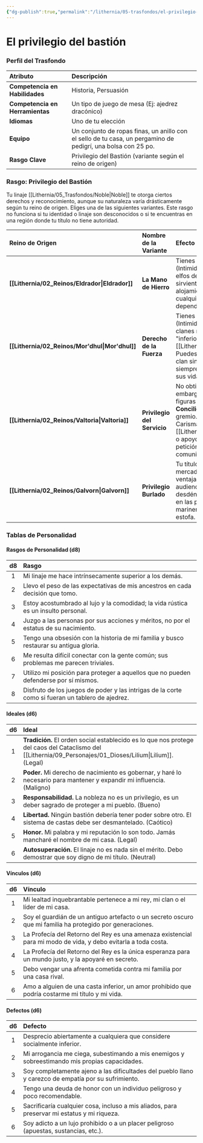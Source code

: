 ```yaml
---
{"dg-publish":true,"permalink":"/lithernia/05-trasfondos/el-privilegio-del-bastion/","title":"El privilegio del bastión","tags":["lithernia","trasfondo","regla"]}
---
```


# El privilegio del bastión

### Perfil del Trasfondo

| Atributo | Descripción |
| :--- | :--- |
| **Competencia en Habilidades** | Historia, Persuasión |
| **Competencia en Herramientas** | Un tipo de juego de mesa (Ej: ajedrez dracónico) |
| **Idiomas** | Uno de tu elección |
| **Equipo** | Un conjunto de ropas finas, un anillo con el sello de tu casa, un pergamino de pedigrí, una bolsa con 25 po. |
| **Rasgo Clave** | Privilegio del Bastión (variante según el reino de origen) |

### Rasgo: Privilegio del Bastión

Tu linaje [[Lithernia/05_Trasfondos/Noble\|Noble]] te otorga ciertos derechos y reconocimiento, aunque su naturaleza varía drásticamente según tu reino de origen. Eliges una de las siguientes variantes. Este rasgo no funciona si tu identidad o linaje son desconocidos o si te encuentras en una región donde tu título no tiene autoridad.

| Reino de Origen | Nombre de la Variante | Efecto Mecánico | Restricciones |
| :--- | :--- | :--- | :--- |
| **[[Lithernia/02_Reinos/Eldrador\|Eldrador]]** | **La Mano de Hierro** | Tienes ventaja en las pruebas de Carisma (Intimidación y Persuasión) al interactuar con elfos de castas inferiores (trabajadores, sirvientes). Puedes conseguir comida y alojamiento para ti y tus compañeros en cualquier asentamiento élfico, aunque la calidad dependerá del estatus de tus anfitriones. | No aplica a otras nobles, exiliados o fuera de territorios bajo influencia élfica. |
| **[[Lithernia/02_Reinos/Mor'dhul\|Mor'dhul]]** | **Derecho de la Fuerza** | Tienes ventaja en las pruebas de Carisma (Intimidación) al interactuar con miembros de clanes menores o razas consideradas "inferiores" en [[Lithernia/02_Reinos/Mor'dhul\|Mor'dhul]]. Puedes exigir obediencia a subordinados de tu clan sin necesidad de una prueba de habilidad, siempre que la orden no ponga en riesgo directo sus vidas sin una causa justificada. | Puede ser desafiado por un individuo de mayor fuerza o rango. Inefectivo contra otros líderes de clan o fuera de [[Lithernia/02_Reinos/Mor'dhul\|Mor'dhul]]. |
| **[[Lithernia/02_Reinos/Valtoria\|Valtoria]]** | **Privilegio del Servicio**| No obtienes deferencia automática. Sin embargo, tu linaje te otorga acceso directo a figuras de poder como los miembros del **Concilio de la Montaña** o los maestros de gremio. Tienes ventaja en las pruebas de Carisma (Persuasión) para solicitar [[Lithernia/15_Referencias/Recursos\|Recursos]] o apoyo de estas instituciones, siempre que tu petición demuestre un claro beneficio para la comunidad. | El beneficio se pierde si tu reputación se ve empañada por actos egoístas o perjudiciales para [[Lithernia/02_Reinos/Valtoria\|Valtoria]]. |
| **[[Lithernia/02_Reinos/Galvorn\|Galvorn]]** | **Privilegio Burlado** | Tu título nobiliario genera curiosidad entre mercaderes y élites extranjeras, otorgándote ventaja en pruebas de Carisma para obtener audiencias con ellos. Sin embargo, provoca desdén entre la gente de mar; tienes desventaja en las pruebas de Carisma (Persuasión) con marineros, estibadores o capitanes de baja estofa. | El **Consejo de Capitanes** valora el mérito, no el linaje; tu título no les impresiona. |

### Tablas de Personalidad

#### Rasgos de Personalidad (d8)

| d8 | Rasgo |
|:--:|:---|
| 1 | Mi linaje me hace intrínsecamente superior a los demás. |
| 2 | Llevo el peso de las expectativas de mis ancestros en cada decisión que tomo. |
| 3 | Estoy acostumbrado al lujo y la comodidad; la vida rústica es un insulto personal. |
| 4 | Juzgo a las personas por sus acciones y méritos, no por el estatus de su nacimiento. |
| 5 | Tengo una obsesión con la historia de mi familia y busco restaurar su antigua gloria. |
| 6 | Me resulta difícil conectar con la gente común; sus problemas me parecen triviales. |
| 7 | Utilizo mi posición para proteger a aquellos que no pueden defenderse por sí mismos. |
| 8 | Disfruto de los juegos de poder y las intrigas de la corte como si fueran un tablero de ajedrez. |

#### Ideales (d6)

| d6 | Ideal |
|:--:|:---|
| 1 | **Tradición.** El orden social establecido es lo que nos protege del caos del Cataclismo del [[Lithernia/09_Personajes/01_Dioses/Lilium\|Lilium]]. (Legal) |
| 2 | **Poder.** Mi derecho de nacimiento es gobernar, y haré lo necesario para mantener y expandir mi influencia. (Maligno) |
| 3 | **Responsabilidad.** La nobleza no es un privilegio, es un deber sagrado de proteger a mi pueblo. (Bueno) |
| 4 | **Libertad.** Ningún bastión debería tener poder sobre otro. El sistema de castas debe ser desmantelado. (Caótico) |
| 5 | **Honor.** Mi palabra y mi reputación lo son todo. Jamás mancharé el nombre de mi casa. (Legal) |
| 6 | **Autosuperación.** El linaje no es nada sin el mérito. Debo demostrar que soy digno de mi título. (Neutral) |

#### Vínculos (d6)

| d6 | Vínculo |
|:--:|:---|
| 1 | Mi lealtad inquebrantable pertenece a mi rey, mi clan o el líder de mi casa. |
| 2 | Soy el guardián de un antiguo artefacto o un secreto oscuro que mi familia ha protegido por generaciones. |
| 3 | La Profecía del Retorno del Rey es una amenaza existencial para mi modo de vida, y debo evitarla a toda costa. |
| 4 | La Profecía del Retorno del Rey es la única esperanza para un mundo justo, y la apoyaré en secreto. |
| 5 | Debo vengar una afrenta cometida contra mi familia por una casa rival. |
| 6 | Amo a alguien de una casta inferior, un amor prohibido que podría costarme mi título y mi vida. |

#### Defectos (d6)

| d6 | Defecto |
|:--:|:---|
| 1 | Desprecio abiertamente a cualquiera que considere socialmente inferior. |
| 2 | Mi arrogancia me ciega, subestimando a mis enemigos y sobreestimando mis propias capacidades. |
| 3 | Soy completamente ajeno a las dificultades del pueblo llano y carezco de empatía por su sufrimiento. |
| 4 | Tengo una deuda de honor con un individuo peligroso y poco recomendable. |
| 5 | Sacrificaría cualquier cosa, incluso a mis aliados, para preservar mi estatus y mi riqueza. |
| 6 | Soy adicto a un lujo prohibido o a un placer peligroso (apuestas, sustancias, etc.). |